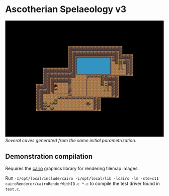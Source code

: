 # Ascotherian Spelaeology v3

![sample execution output](/examples/cave.gif)
*Several caves generated from the same initial parametrization.*



## Demonstration compilation

Requires the [cairo](https://www.cairographics.org/) graphics library for rendering tilemap images. 

Run `-I/opt/local/include/cairo -L/opt/local/lib -lcairo -lm -std=c11 cairoRenderer/cairoRenderWithID.c *.c` to compile the test driver found in `test.c`.
